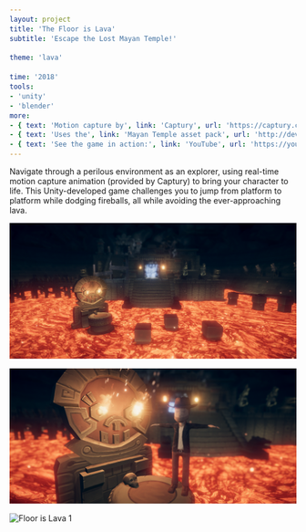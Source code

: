```yaml
---
layout: project
title: 'The Floor is Lava'
subtitle: 'Escape the Lost Mayan Temple!'

theme: 'lava'

time: '2018'
tools:
- 'unity'
- 'blender'
more:
- { text: 'Motion capture by', link: 'Captury', url: 'https://captury.com/' }
- { text: 'Uses the', link: 'Mayan Temple asset pack', url: 'http://devassets.com/assets/mayan-temple/' }
- { text: 'See the game in action:', link: 'YouTube', url: 'https://youtu.be/ORQcgFfsG24' }
---
```


Navigate through a perilous environment as an explorer, using real-time motion capture animation (provided by Captury) to bring your character to life. This Unity-developed game challenges you to jump from platform to platform while dodging fireballs, all while avoiding the ever-approaching lava.

![Floor is Lava 1](/assets/img/projects/floor-is-lava/floor-is-lava-01.png)

![Floor is Lava 1](/assets/img/projects/floor-is-lava/floor-is-lava-02.png)

![Floor is Lava 1](/assets/img/projects/floor-is-lava/floor-is-lava-03.gif)